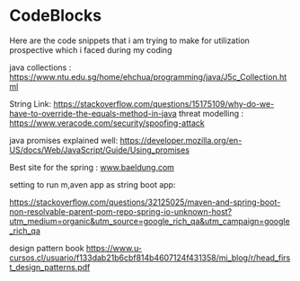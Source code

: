 # CodeBlocks
Here are the code snippets that i am trying to make for utilization prospective which i faced during my coding 


java collections : https://www.ntu.edu.sg/home/ehchua/programming/java/J5c_Collection.html

String Link: https://stackoverflow.com/questions/15175109/why-do-we-have-to-override-the-equals-method-in-java
threat modelling : https://www.veracode.com/security/spoofing-attack

java promises explained well: https://developer.mozilla.org/en-US/docs/Web/JavaScript/Guide/Using_promises

Best site for the spring :
www.baeldung.com


setting to run m,aven app as string boot app:

https://stackoverflow.com/questions/32125025/maven-and-spring-boot-non-resolvable-parent-pom-repo-spring-io-unknown-host?utm_medium=organic&utm_source=google_rich_qa&utm_campaign=google_rich_qa

design pattern book
https://www.u-cursos.cl/usuario/f133dab21b6cbf814b4607124f431358/mi_blog/r/head_first_design_patterns.pdf
